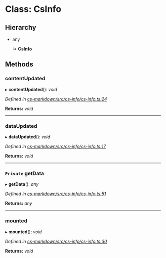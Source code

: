 # Class: CsInfo

## Hierarchy

* any

  ↳ **CsInfo**

## Methods

###  contentUpdated

▸ **contentUpdated**(): *void*

*Defined in [cs-markdown/src/cs-info/cs-info.ts:24](https://github.com/TNOCS/csnext/blob/dad76c19/packages/cs-markdown/src/cs-info/cs-info.ts#L24)*

**Returns:** *void*

___

###  dataUpdated

▸ **dataUpdated**(): *void*

*Defined in [cs-markdown/src/cs-info/cs-info.ts:17](https://github.com/TNOCS/csnext/blob/dad76c19/packages/cs-markdown/src/cs-info/cs-info.ts#L17)*

**Returns:** *void*

___

### `Private` getData

▸ **getData**(): *any*

*Defined in [cs-markdown/src/cs-info/cs-info.ts:51](https://github.com/TNOCS/csnext/blob/dad76c19/packages/cs-markdown/src/cs-info/cs-info.ts#L51)*

**Returns:** *any*

___

###  mounted

▸ **mounted**(): *void*

*Defined in [cs-markdown/src/cs-info/cs-info.ts:30](https://github.com/TNOCS/csnext/blob/dad76c19/packages/cs-markdown/src/cs-info/cs-info.ts#L30)*

**Returns:** *void*

